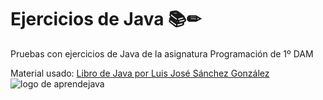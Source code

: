 # Ejercicios de Java  📚✏

Pruebas con ejercicios de Java de la asignatura Programación de 1º DAM

Material usado:
[Libro de Java por Luis José Sánchez González](https://leanpub.com/aprendejava)<br>
![logo de aprendejava](https://raw.githubusercontent.com/LuisJoseSanchez/programacion/master/aprendejava200.jpg)



